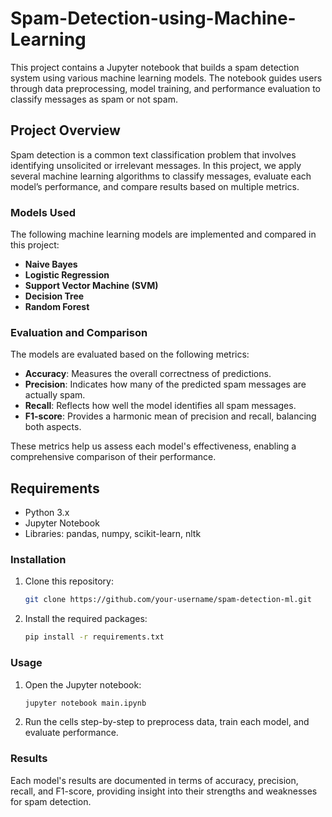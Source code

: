 # Spam-Detection-using-Machine-Learning

This project contains a Jupyter notebook that builds a spam detection system using various machine learning models. The notebook guides users through data preprocessing, model training, and performance evaluation to classify messages as spam or not spam.

## Project Overview

Spam detection is a common text classification problem that involves identifying unsolicited or irrelevant messages. In this project, we apply several machine learning algorithms to classify messages, evaluate each model’s performance, and compare results based on multiple metrics.

### Models Used

The following machine learning models are implemented and compared in this project:
- **Naive Bayes**
- **Logistic Regression**
- **Support Vector Machine (SVM)**
- **Decision Tree**
- **Random Forest**

### Evaluation and Comparison

The models are evaluated based on the following metrics:
- **Accuracy**: Measures the overall correctness of predictions.
- **Precision**: Indicates how many of the predicted spam messages are actually spam.
- **Recall**: Reflects how well the model identifies all spam messages.
- **F1-score**: Provides a harmonic mean of precision and recall, balancing both aspects.

These metrics help us assess each model's effectiveness, enabling a comprehensive comparison of their performance.

## Requirements

- Python 3.x
- Jupyter Notebook
- Libraries: pandas, numpy, scikit-learn, nltk

### Installation

1. Clone this repository:
    ```bash
    git clone https://github.com/your-username/spam-detection-ml.git
    ```
2. Install the required packages:
    ```bash
    pip install -r requirements.txt
    ```

### Usage

1. Open the Jupyter notebook:
    ```bash
    jupyter notebook main.ipynb
    ```
2. Run the cells step-by-step to preprocess data, train each model, and evaluate performance.

### Results

Each model's results are documented in terms of accuracy, precision, recall, and F1-score, providing insight into their strengths and weaknesses for spam detection.


